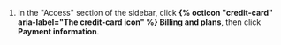 1. In the "Access" section of the sidebar, click **{% octicon "credit-card" aria-label="The credit-card icon" %} Billing and plans**, then click **Payment information**.
